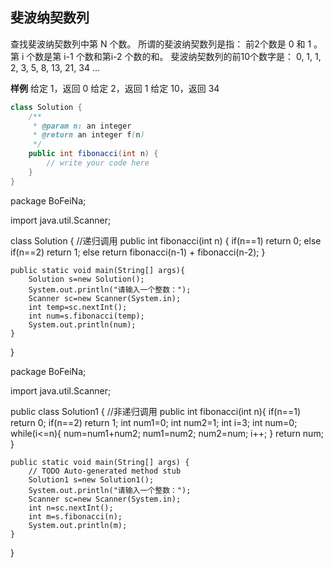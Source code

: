 ﻿##   斐波纳契数列
查找斐波纳契数列中第 N 个数。
所谓的斐波纳契数列是指：
前2个数是 0 和 1 。
第 i 个数是第 i-1 个数和第i-2 个数的和。
斐波纳契数列的前10个数字是：
0, 1, 1, 2, 3, 5, 8, 13, 21, 34 ...

**样例**
给定 1，返回 0
给定 2，返回 1
给定 10，返回 34


```java
class Solution {
    /**
     * @param n: an integer
     * @return an integer f(n)
     */
    public int fibonacci(int n) {
        // write your code here
    }
}
```

package BoFeiNa;

import java.util.Scanner;

class Solution {
	//递归调用
    public int fibonacci(int n) {
        if(n==1)
            return 0;
        else if(n==2)
            return 1;
        else 
            return fibonacci(n-1) + fibonacci(n-2);
    }
    
    public static void main(String[] args){
    	Solution s=new Solution();
    	System.out.println("请输入一个整数：");
    	Scanner sc=new Scanner(System.in);
    	int temp=sc.nextInt();
    	int num=s.fibonacci(temp);
    	System.out.println(num);
    }
}




package BoFeiNa;

import java.util.Scanner;

public class Solution1 {
	//非递归调用
	public int fibonacci(int n){
		if(n==1)
			return 0;
		if(n==2)
			return 1;
		int num1=0;
		int num2=1;
		int i=3;
		int num=0;
		while(i<=n){
			num=num1+num2;
			num1=num2;
			num2=num;
			i++;
		}
		return num;
	}
	
	public static void main(String[] args) {
		// TODO Auto-generated method stub
		Solution1 s=new Solution1();
		System.out.println("请输入一个整数：");
		Scanner sc=new Scanner(System.in);
		int n=sc.nextInt();
		int m=s.fibonacci(n);
		System.out.println(m);
	}

}
